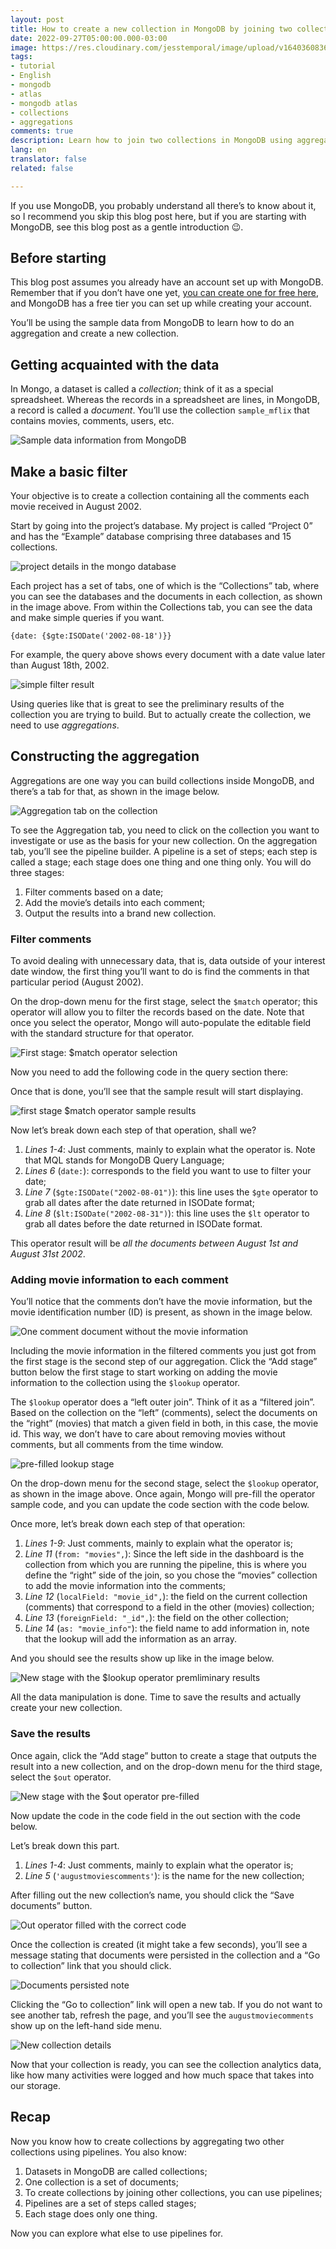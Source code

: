 ```yaml
---
layout: post
title: How to create a new collection in MongoDB by joining two collections
date: 2022-09-27T05:00:00.000-03:00
image: https://res.cloudinary.com/jesstemporal/image/upload/v1640360836/covers/tutorial_gfgm5n.png
tags:
- tutorial
- English
- mongodb
- atlas
- mongodb atlas
- collections
- aggregations
comments: true
description: Learn how to join two collections in MongoDB using aggregation
lang: en
translator: false
related: false

---
```


If you use MongoDB, you probably understand all there’s to know about it, so I recommend you skip this blog post here, but if you are starting with MongoDB, see this blog post as a gentle introduction 😉.

## Before starting

This blog post assumes you already have an account set up with MongoDB. Remember that if you don’t have one yet, [you can create one for free here](https://www.mongodb.com/cloud/atlas/register), and MongoDB has a free tier you can set up while creating your account.

You’ll be using the sample data from MongoDB to learn how to do an aggregation and create a new collection. 

## Getting acquainted with the data

In Mongo, a dataset is called a *collection*; think of it as a special spreadsheet. Whereas the records in a spreadsheet are lines, in MongoDB, a record is called a *document*. You’ll use the collection `sample_mflix` that contains movies, comments, users, etc.

![Sample data information from MongoDB](https://res.cloudinary.com/jesstemporal/image/upload/v1664032162/mongodb/sample-data-mongodb-mflix_em8syi.jpg)

## Make a basic filter

Your objective is to create a collection containing all the comments each movie received in August 2002.

Start by going into the project’s database. My project is called “Project 0” and has the “Example” database comprising three databases and 15 collections.

![project details in the mongo database](https://res.cloudinary.com/jesstemporal/image/upload/v1664226998/mongodb/02-my-project-details-in-mongodb_cpd7a5.jpg)

Each project has a set of tabs, one of which is the “Collections” tab, where you can see the databases and the documents in each collection, as shown in the image above. From within the Collections tab, you can see the data and make simple queries if you want.

```
{date: {$gte:ISODate('2002-08-18')}}
```

For example, the query above shows every document with a date value later than August 18th, 2002.

![simple filter result](https://res.cloudinary.com/jesstemporal/image/upload/v1664227018/mongodb/03-simple-filter-query-mongodb_udymc0.jpg)

Using queries like that is great to see the preliminary results of the collection you are trying to build. But to actually create the collection, we need to use *aggregations*.

## Constructing the aggregation

Aggregations are one way you can build collections inside MongoDB, and there’s a tab for that, as shown in the image below.

![Aggregation tab on the collection](https://res.cloudinary.com/jesstemporal/image/upload/v1664227026/mongodb/04-aggregation-tab-for-mflix-comments_qvghve.png)

To see the Aggregation tab, you need to click on the collection you want to investigate or use as the basis for your new collection. On the aggregation tab, you’ll see the pipeline builder. A pipeline is a set of steps; each step is called a stage; each stage does one thing and one thing only. You will do three stages:

1. Filter comments based on a date;
1. Add the movie’s details into each comment;
1. Output the results into a brand new collection.

### Filter comments

To avoid dealing with unnecessary data, that is, data outside of your interest date window, the first thing you’ll want to do is find the comments in that particular period (August 2002).

On the drop-down menu for the first stage, select the `$match` operator; this operator will allow you to filter the records based on the date. Note that once you select the operator, Mongo will auto-populate the editable field with the standard structure for that operator.

![First stage: $match operator selection](https://res.cloudinary.com/jesstemporal/image/upload/v1664230618/mongodb/05-match-operator-pre-filled-on-aggregation-stage_ddkexu.png)
 
Now you need to add the following code in the query section there:

<script src="https://gist.github.com/jtemporal/056a2fad3d8c3c2339f2f0f0fe26f80d.js"></script>

Once that is done, you’ll see that the sample result will start displaying.

![first stage $match operator sample results](https://res.cloudinary.com/jesstemporal/image/upload/v1664230861/mongodb/06-preliminary-results-match-operator_ltitcl.png)

Now let’s break down each step of that operation, shall we?

1. *Lines 1-4*: Just comments, mainly to explain what the operator is. Note that MQL stands for MongoDB Query Language;
1. *Lines 6* (`date:`): corresponds to the field you want to use to filter your date;
1. *Line 7* (`$gte:ISODate("2002-08-01")`): this line uses the `$gte` operator to grab all dates after the date returned in ISODate format; 
1. *Line 8* (`$lt:ISODate("2002-08-31")`): this line uses the `$lt` operator to grab all dates before the date returned in ISODate format.

This operator result will be *all the documents between August 1st and August 31st 2002*.

### Adding movie information to each comment

You’ll notice that the comments don’t have the movie information, but the movie identification number (ID) is present, as shown in the image below.

![One comment document without the movie information](https://res.cloudinary.com/jesstemporal/image/upload/v1664230868/mongodb/07-one-comment-record-from-mongodb_qv98s8.jpg)

Including the movie information in the filtered comments you just got from the first stage is the second step of our aggregation. Click the “Add stage” button below the first stage to start working on adding the movie information to the collection using the `$lookup` operator.

The `$lookup` operator does a “left outer join”. Think of it as a “filtered join”. Based on the collection on the “left” (comments), select the documents on the “right” (movies) that match a given field in both, in this case, the movie id. This way, we don’t have to care about removing movies without comments, but all comments from the time window.

![pre-filled lookup stage](https://res.cloudinary.com/jesstemporal/image/upload/v1664230905/mongodb/08-lookup-stage-added-pre-filled_q6kdg1.png)

On the drop-down menu for the second stage, select the `$lookup` operator, as shown in the image above. Once again, Mongo will pre-fill the operator sample code, and you can update the code section with the code below.

<script src="https://gist.github.com/jtemporal/43336d966c612007b68bb304d6ccb9e9.js"></script>

Once more, let’s break down each step of that operation:

1. *Lines 1-9*: Just comments, mainly to explain what the operator is;
1. *Line 11* (`from: "movies",`): Since the left side in the dashboard is the collection from which you are running the pipeline, this is where you define the “right” side of the join, so you chose the “movies” collection to add the movie information into the comments;
1. *Line 12* (`localField: "movie_id",`): the field on the current collection (comments) that correspond to a field in the other (movies) collection;
1. *Line 13* (`foreignField: "_id",`): the field on the other collection;
1. *Line 14* (`as: "movie_info"`): the field name to add information in, note that the lookup will add the information as an array.

And you should see the results show up like in the image below.

![New stage with the $lookup operator premliminary results](https://res.cloudinary.com/jesstemporal/image/upload/v1664233089/mongodb/09-preliminary-results-lookup-operator_evgamh.png)

All the data manipulation is done. Time to save the results and actually create your new collection.

### Save the results

Once again, click the “Add stage” button to create a stage that outputs the result into a new collection, and on the drop-down menu for the third stage, select the `$out` operator.

![New stage with the $out operator pre-filled](https://res.cloudinary.com/jesstemporal/image/upload/v1664233091/mongodb/10-pre-filled-out-operator_fdm7eo.png)

Now update the code in the code field in the out section with the code below.

<script src="https://gist.github.com/jtemporal/84f28ec4d148c83c627b0c9642378e13.js"></script>

Let’s break down this part.

1. *Lines 1-4*: Just comments, mainly to explain what the operator is;
1. *Line 5* (`'augustmoviescomments'`): is the name for the new collection;

After filling out the new collection’s name, you should click the “Save documents” button.

![Out operator filled with the correct code](https://res.cloudinary.com/jesstemporal/image/upload/v1664233827/mongodb/11-out-operator-with-save-documents-button_zousvw.png)

Once the collection is created (it might take a few seconds), you’ll see a message stating that documents were persisted in the collection and a “Go to collection” link that you should click.

![Documents persisted note](https://res.cloudinary.com/jesstemporal/image/upload/v1664233828/mongodb/12-out-operator-saved-documents_afzssm.png)

Clicking the “Go to collection” link will open a new tab. If you do not want to see another tab, refresh the page, and you’ll see the `augustmoviecomments` show up on the left-hand side menu.

![New collection details](https://res.cloudinary.com/jesstemporal/image/upload/v1664235178/mongodb/13-final-collection-result_xv262x.png)

Now that your collection is ready, you can see the collection analytics data, like how many activities were logged and how much space that takes into our storage.

## Recap

Now you know how to create collections by aggregating two other collections using pipelines. You also know:

1. Datasets in MongoDB are called collections;
1. One collection is a set of documents;
1. To create collections by joining other collections, you can use pipelines;
1. Pipelines are a set of steps called stages;
1. Each stage does only one thing.

Now you can explore what else to use pipelines for.
